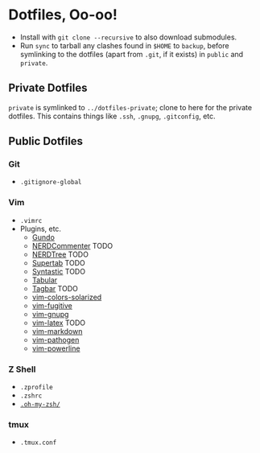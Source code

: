 # Dotfiles, Oo-oo!

* Install with `git clone --recursive` to also download submodules.
* Run `sync` to tarball any clashes found in `$HOME` to `backup`, before
  symlinking to the dotfiles (apart from `.git`, if it exists) in
  `public` and `private`.

## Private Dotfiles

`private` is symlinked to `../dotfiles-private`; clone to here for the
private dotfiles. This contains things like `.ssh`, `.gnupg`,
`.gitconfig`, etc.

## Public Dotfiles

### Git

* `.gitignore-global`

### Vim

* `.vimrc`
* Plugins, etc.
  * [Gundo](http://sjl.bitbucket.org/gundo.vim/)
  * [NERDCommenter](https://github.com/scrooloose/nerdcommenter) TODO
  * [NERDTree](https://github.com/scrooloose/nerdtree) TODO
  * [Supertab](https://github.com/ervandew/supertab) TODO
  * [Syntastic](https://github.com/scrooloose/syntastic) TODO
  * [Tabular](https://github.com/godlygeek/tabular)
  * [Tagbar](http://majutsushi.github.com/tagbar/) TODO
  * [vim-colors-solarized](https://github.com/altercation/solarized)
  * [vim-fugitive](https://github.com/tpope/vim-fugitive)
  * [vim-gnupg](http://gitorious.org/vim-gnupg)
  * [vim-latex](http://vim-latex.sourceforge.net) TODO
  * [vim-markdown](https://github.com/tpope/vim-markdown)
  * [vim-pathogen](https://github.com/tpope/vim-pathogen)
  * [vim-powerline](https://github.com/Lokaltog/vim-powerline)

### Z Shell

* `.zprofile`
* `.zshrc`
* [`.oh-my-zsh/`](https://github.com/robbyrussell/oh-my-zsh)

### tmux 

* `.tmux.conf`
